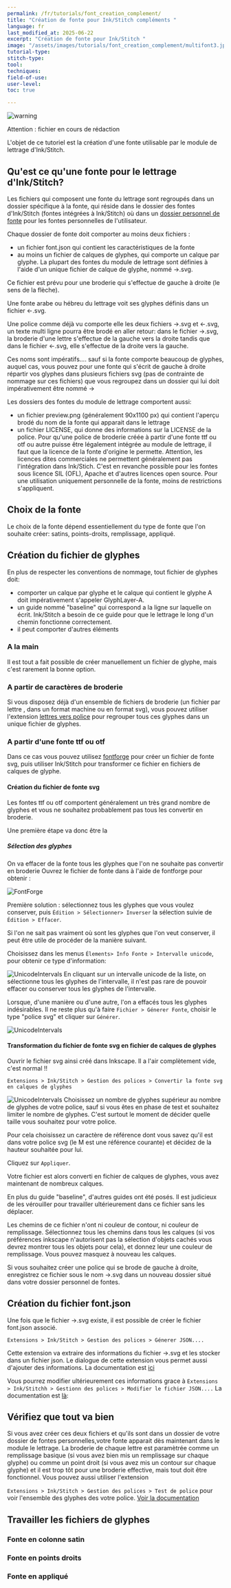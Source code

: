 ```yaml
---
permalink: /fr/tutorials/font_creation_complement/
title: "Création de fonte pour Ink/Stitch compléments "
language: fr
last_modified_at: 2025-06-22
excerpt: "Création de fonte pour Ink/Stitch "
image: "/assets/images/tutorials/font_creation_complement/multifont3.jpg"
tutorial-type: 
stitch-type:
tool:
techniques:
field-of-use:
user-level: 
toc: true

---
```

<!--

![Sample](/assets/images/tutorials/font_creation_complement/multifont3.jpg)
-->


![warning](/assets/images/tutorials/font_creation/work_in_progress.png)

Attention : fichier en cours de rédaction

L'objet de ce tutoriel est la création d'une fonte utilisable par le module de lettrage d'Ink/Stitch.
## Qu'est ce qu'une fonte pour le lettrage d'Ink/Stitch?
Les fichiers qui composent une fonte du lettrage sont regroupés dans un dossier spécifique à la fonte,  qui réside dans le dossier des fontes d'Ink/Stitch (fontes intégrées à Ink/Stitch) où dans un [dossier personnel de fonte](fr/docs/font-tools/#custom-font-directory) pour les fontes personnelles de l'utilisateur.

Chaque dossier de fonte doit comporter au moins deux fichiers :
- un fichier font.json qui contient les caractéristiques de la fonte
- au moins un fichier de calques de glyphes, qui comporte un calque par glyphe. 
La plupart des fontes du module de lettrage sont définies à l'aide d'un unique fichier de calque de glyphe, nommé →.svg. 

Ce fichier est prévu pour une broderie qui s'effectue de gauche à droite (le sens de la flèche). 

Une fonte arabe ou hébreu du lettrage voit ses glyphes définis dans un fichier ←.svg. 

Une police comme déjà vu comporte elle les deux fichiers →.svg et ←.svg, un texte multi ligne pourra être brodé en aller retour: dans le fichier →.svg, la broderie d'une lettre s'effectue de la gauche vers la droite tandis que dans le fichier ←.svg, elle s'effectue de la droite vers la gauche. 

Ces noms sont impératifs.... sauf si la fonte comporte beaucoup de glyphes, auquel cas, vous pouvez pour une fonte qui s'écrit de gauche à droite répartir vos glyphes dans plusieurs fichiers svg (pas de contrainte de nommage sur ces fichiers) que vous regroupez dans un dossier qui lui doit impérativement être nommé →

Les dossiers des fontes du module de lettrage comportent aussi:
- un fichier preview.png (généralement 90x1100 px) qui contient l'aperçu brodé du nom de la fonte qui apparait dans le lettrage
- un fichier LICENSE, qui donne des informations sur la LICENSE de la police. Pour qu'une police de broderie créée à partir d'une fonte ttf ou otf ou autre puisse être légalement intégrée au module de lettrage, il faut que la licence de la fonte d'origine le permette. Attention, les licences dites commerciales ne permettent généralement pas l'intégration dans Ink/Stich. C'est en revanche possible pour les fontes sous licence SIL (OFL), Apache et d'autres licences open source. Pour une utilisation uniquement personnelle de la fonte, moins de restrictions s'appliquent.

## Choix de la fonte
Le choix de la fonte dépend essentiellement du type de fonte que l'on souhaite créer: satins, points-droits, remplissage, appliqué.


## Création du fichier de glyphes
En plus de respecter les conventions de nommage, tout fichier de glyphes doit:
- comporter un calque par glyphe et le calque qui contient le glyphe A doit impérativement s'appeler GlyphLayer-A.
- un guide nommé "baseline" qui correspond a la ligne sur laquelle on écrit. Ink/Stitch a besoin de ce guide pour que le lettrage le long d'un chemin fonctionne correctement.
- il peut comporter d'autres éléments

### A la main
Il est tout a fait possible de créer manuellement un fichier de glyphe, mais c'est rarement la bonne option.

### A partir de caractères de broderie

Si vous disposez déjà d'un ensemble de fichiers de broderie (un fichier par lettre , dans un format machine ou en format svg), vous pouvez utiliser l'extension
[lettres vers police](/fr/docs/font-tools/#letters-to-font) pour regrouper tous ces glyphes dans un unique fichier de glyphes. 

### A partir d'une fonte ttf ou otf

Dans ce cas vous pouvez utilisez [fontforge](https://fontforge.org/en-US/) pour créer un fichier de fonte svg, puis utiliser Ink/Stitch pour transformer ce fichier en fichiers de calques de glyphe.
#### Création du fichier de fonte svg
Les fontes ttf ou otf comportent généralement un très grand nombre de glyphes et vous ne souhaitez probablement pas tous les convertir en broderie. 

Une première étape va donc être la
##### Sélection des glyphes 
On va effacer de la fonte tous les glyphes que l'on ne souhaite pas convertir en broderie
Ouvrez le fichier de fonte dans à l'aide de fontforge pour obtenir :

![FontForge](/assets/images/tutorials/font_creation/open_fontforge.png)

Première solution : sélectionnez tous les glyphes que vous voulez conserver, puis `Édition > Sélectionner> Inverser` la sélection suivie de `Édition > Effacer`.

Si l'on ne sait pas vraiment où sont les glyphes que l'on veut conserver, il peut être utile de procéder de la manière suivant.

Choisissez dans les menus `Élements> Info Fonte > Intervalle unicode`, pour obtenir ce type d'information:

![UnicodeIntervals](/assets/images/tutorials/font_creation/unicode_intervals.png)
En cliquant sur un intervalle unicode de la liste, on sélectionne tous les glyphes de l'intervalle, il n'est pas rare de pouvoir effacer ou conserver tous les glyphes de l'intervalle. 

Lorsque, d'une manière ou d'une autre, l'on a effacés tous les glyphes indésirables. Il ne reste plus qu'à faire `Fichier > Génerer Fonte`, choisir le type "police svg" et cliquer sur `Générer`.

![UnicodeIntervals](/assets/images/tutorials/font_creation/generer_fonte.png)

#### Transformation du fichier de fonte svg en fichier de calques de glyphes
Ouvrir le fichier svg ainsi créé dans Inkscape. Il a l'air complètement vide, c'est normal !!

`Extensions > Ink/Stitch > Gestion des polices > Convertir la fonte svg en calques de glyphes`

![UnicodeIntervals](/assets/images/tutorials/font_creation/convert_to_glyphs.png)
Choisissez un nombre de glyphes supérieur au nombre de glyphes de votre police, sauf si  vous  êtes en phase de test et souhaitez limiter le nombre de glyphes.
C'est surtout  le moment  de décider quelle taille vous souhaitez pour votre police. 

Pour  cela choisissez un caractère de référence dont vous savez qu'il est dans votre police svg  (le M est une référence  courante) et décidez de la hauteur souhaitée pour lui.

Cliquez sur `Appliquer`.

Votre fichier est alors converti en fichier  de calques de glyphes, vous avez maintenant de nombreux calques.

En plus du guide "baseline", d'autres guides ont été posés. Il est judicieux de les vérouiller pour travailler ultérieurement dans ce fichier sans les déplacer.

Les chemins de ce fichier n'ont ni couleur de contour, ni couleur de remplissage.
Sélectionnez tous les chemins dans tous les calques (si vos préférences inkscape n'autorisent pas la sélection d'objets cachés vous devrez montrer tous les objets pour cela), et donnez leur une couleur de remplissage. Vous pouvez masquez à nouveau les calques.

Si vous souhaitez créer une police qui se brode de gauche à droite, enregistrez ce fichier sous le nom →.svg dans un nouveau dossier situé dans votre dossier personnel de fontes.


## Création du fichier font.json
Une fois que le fichier →.svg  existe,  il est possible de créer le fichier font.json associé.

`Extensions > Ink/Stitch > Gestion des polices > Génerer JSON....`

Cette extension va extraire des informations du fichier →.svg et les stocker dans un fichier json. Le dialogue de cette extension vous permet aussi d'ajouter des informations. La documentation est [ici](/fr/docs/font-tools/#generate-json)

Vous pourrez modifier ultérieurement ces informations grace à  `Extensions > Ink/Stitchh > Gestionn des polices > Modifier le fichier JSON....`
La documentation est [là](/fr/docs/font-tools/#edit-json):

## Vérifiez que tout va bien
Si vous avez créer ces deux fichiers et qu'ils sont dans un dossier de votre dossier de fontes personnelles,votre fonte apparait dès maintenant dans le module le lettrage. La broderie de chaque lettre est paramètrée comme un remplissage basique (si vous avez bien mis un remplissage sur chaque glyphe) ou comme un point droit (si vous avez mis un contour sur chaque glyphe) et il est trop tôt pour une broderie effective, mais tout doit être fonctionnel.
Vous pouvez aussi utiliser l'extension

`Extensions > Ink/Stitch > Gestion des polices > Test de police` pour voir l'ensemble des glyphes des votre police. [Voir la documentation](/fr/docs/font-tools/#font-sampling)



## Travailler les fichiers de glyphes
### Fonte en colonne satin
### Fonte en points droits
### Fonte en appliqué






 


 








